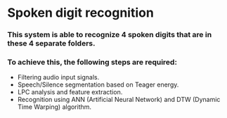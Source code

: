# Spoken digit recognition
### This system is able to recognize 4 spoken digits that are in these 4 separate folders.
### To achieve this, the following steps are required:
- Filtering audio input signals.
- Speech/Silence segmentation based on Teager energy.
- LPC analysis and feature extraction.
- Recognition using ANN (Artificial Neural Network) and DTW (Dynamic Time Warping) algorithm.
